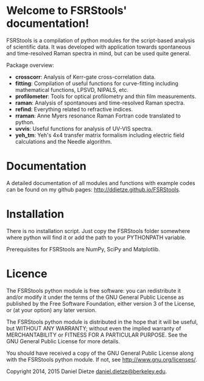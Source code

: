 Welcome to FSRStools' documentation!
=====================================

FSRStools is a compilation of python modules for the script-based analysis of scientific data.
It was developed with application towards spontaneous and time-resolved Raman spectra in mind, but can be used quite general.

Package overview:

- **crosscorr**: Analysis of Kerr-gate cross-correlation data.
- **fitting**: Compilation of useful functions for curve-fitting including mathematical functions, LPSVD, NIPALS, etc.
- **profilometer**: Tools for optical profilometry and thin film measurements.
- **raman**: Analysis of spontanoues and time-resolved Raman spectra.
- **refind**: Everything related to refractive indices.
- **rraman**: Anne Myers resonance Raman Fortran code translated to python.
- **uvvis**: Useful functions for analysis of UV-VIS spectra.
- **yeh_tm**: Yeh's 4x4 transfer matrix formalism including electric field calculations and the Needle algorithm.

Documentation
=============

A detailed documentation of all modules and functions with example codes can be found on my github pages: <http://ddietze.github.io/FSRStools>.

Installation
============

There is no installation script. Just copy the FSRStools folder somewhere where
python will find it or add the path to your PYTHONPATH variable.

Prerequisites for FSRStools are NumPy, SciPy and Matplotlib.

Licence
=======

The FSRStools python module is free software: you can redistribute it and/or modify
it under the terms of the GNU General Public License as published by
the Free Software Foundation, either version 3 of the License, or
(at your option) any later version.

The FSRStools python module is distributed in the hope that it will be useful,
but WITHOUT ANY WARRANTY; without even the implied warranty of
MERCHANTABILITY or FITNESS FOR A PARTICULAR PURPOSE.  See the
GNU General Public License for more details.

You should have received a copy of the GNU General Public License
along with the FSRStools python module. If not, see <http://www.gnu.org/licenses/>.

Copyright 2014, 2015 Daniel Dietze <daniel.dietze@berkeley.edu>.
